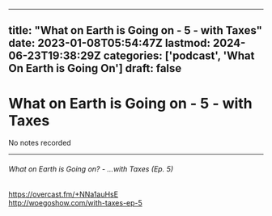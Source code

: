 
---
title: "What on Earth is Going on - 5 - with Taxes"
date: 2023-01-08T05:54:47Z
lastmod: 2024-06-23T19:38:29Z
categories: ['podcast', 'What On Earth is Going On']
draft: false
---


# What on Earth is Going on - 5 - with Taxes

No notes recorded
- - -
###### What on Earth is Going on? - …with Taxes (Ep. 5)

https://overcast.fm/+NNa1auHsE  
http://woegoshow.com/with-taxes-ep-5

<!-- #public #podcast #What On Earth is Going On# -->

<!-- {BearID:9BBCE6AD-F4A3-4493-8D9E-C9FC7190C9A3-28016-00002D97EB6D1184} -->
